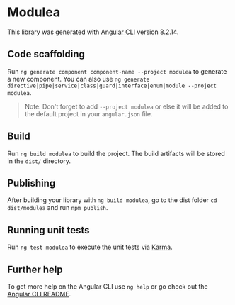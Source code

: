 # Modulea

This library was generated with [Angular CLI](https://github.com/angular/angular-cli) version 8.2.14.

## Code scaffolding

Run `ng generate component component-name --project modulea` to generate a new component. You can also use `ng generate directive|pipe|service|class|guard|interface|enum|module --project modulea`.
> Note: Don't forget to add `--project modulea` or else it will be added to the default project in your `angular.json` file. 

## Build

Run `ng build modulea` to build the project. The build artifacts will be stored in the `dist/` directory.

## Publishing

After building your library with `ng build modulea`, go to the dist folder `cd dist/modulea` and run `npm publish`.

## Running unit tests

Run `ng test modulea` to execute the unit tests via [Karma](https://karma-runner.github.io).

## Further help

To get more help on the Angular CLI use `ng help` or go check out the [Angular CLI README](https://github.com/angular/angular-cli/blob/master/README.md).
